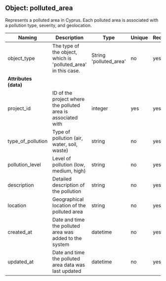 ## Object: polluted_area

Represents a polluted area in Cyprus. Each polluted area is associated with a pollution type, severity, and geolocation.

| Naming            | Description                                                        | Type                | Unique | Required |
|-------------------|--------------------------------------------------------------------|---------------------|--------|----------|
| object_type       | The type of the object, which is 'polluted_area' in this case.     | String 'polluted_area' |  no  |   yes    |
| **Attributes (data)** |                                                             |                     |        |          |
| project_id | ID of the project where the polluted area is associated with                        | integer              |  yes    |   yes    |
| type_of_pollution | Type of pollution (air, water, soil, waste)                        | string              |   no   |    yes   |
| pollution_level   | Level of pollution (low, medium, high)                             | string              |   no   |   yes    |
| description       | Detailed description of the pollution                              | string              |  no    |    yes    |
| location          | Geographical location of the polluted area                         | string              |   no   |    yes   |
| created_at        | Date and time the polluted area was added to the system            | datetime            |   no   |    yes   |
| updated_at        | Date and time the polluted area data was last updated             | datetime            |   no   |    yes   |

